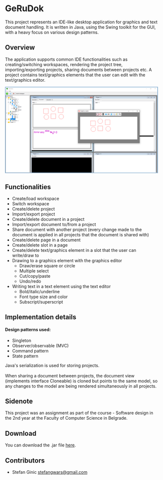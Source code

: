 # GeRuDok
This project represents an IDE-like desktop application for graphics and text document handling. It is written in Java, using the Swing toolkit for the GUI, with a heavy focus on various design patterns.

## Overview
The application supports common IDE functionalities such as creating/switching workspaces, rendering the project tree, importing/exporting projects, sharing documents between projects etc. A project contains text/graphics elements that the user can edit with the text/graphics editor.

![Alt text](images/GraphicEditor.png?raw=true "")

## Functionalities
* Create/load workspace
* Switch workspace
* Create/delete project
* Import/export project
* Create/delete document in a project
* Import/export document to/from a project
* Share document with another project (every change made to the document is applied in all projects that the document is shared with)
* Create/delete page in a document
* Create/delete slot in a page
* Create/delete text/graphics element in a slot that the user can write/draw to
* Drawing to a graphics element with the graphics editor
  * Draw/erase square or circle
  * Multiple select
  * Cut/copy/paste
  * Undo/redo
* Writing text in a text element using the text editor
  * Bold/italic/underline
  * Font type size and color
  * Subscript/superscript
  
## Implementation details
#### Design patterns used:
* Singleton
* Observer/observable (MVC)
* Command pattern
* State pattern

Java's serialization is used for storing projects.<br><br>
When sharing a document between projects, the document view (implements interface Cloneable) is cloned but points to the same model, so any changes to the model are being rendered simultaneously in all projects.

## Sidenote
This project was an assignment as part of the course - Software design in the 2nd year at the Faculty of Computer Science in Belgrade.

## Download
You can download the .jar file [here](executable/GeRuDok.jar).

## Contributors
- Stefan Ginic <stefangwars@gmail.com>
